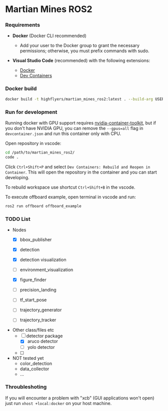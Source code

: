 # Martian Mines ROS2

### Requirements
- **Docker** (Docker CLI recommended)
  - Add your user to the Docker group to grant the necessary permissions; otherwise, you must prefix commands with sudo.
  
- **Visual Studio Code** (recommended) with the following extensions:
  - [Docker](https://marketplace.visualstudio.com/items?itemName=ms-azuretools.vscode-docker)
  - [Dev Containers](https://marketplace.visualstudio.com/items?itemName=ms-vscode-remote.remote-containers)

### Docker build
```bash
docker build -t highflyers/martian_mines_ros2:latest . --build-arg USER_UID=$(id -u)
```

### Run for development
Running docker with GPU support requires [nvidia-container-toolkit](https://docs.nvidia.com/datacenter/cloud-native/container-toolkit/latest/install-guide.html), but if you don't have NVIDIA GPU, you can remove the `--gpus=all` flag in `devcontainer.json` and run this container only with CPU.

Open repository in vscode:
```bash
cd /path/to/martian_mines_ros2/
code .
```
Click `Ctrl+Shift+P` and select `Dev Containers: Rebuild and Reopen in Container`. 
This will open the repository in the container and you can start developing.

To rebuild workspace use shortcut `Ctrl+Shift+B` in the vscode.

To execute offboard example, open terminal in vscode and run:
```bash
ros2 run offboard offboard_example
```
### TODO  List
- Nodes
  - [x] bbox_publisher
  - [x] detection
  - [x] detection visualization
  - [ ] environment_visualization
  - [x] figure_finder
  - [ ] precision_landing
  - [ ] tf_start_pose
  - [ ] trajectory_generator
  - [ ] trajectory_tracker


- Other class/files etc
  - [ ] detector package
    - [x] aruco detector
    - [ ] yolo detector
  - [ ]


- NOT tested yet
  - color_detection
  - data_collector
  - ...
### Throubleshoting
If you will encounter a problem with "xcb" (GUI applications won't open) just run `xhost +local:docker` on your host machine.
